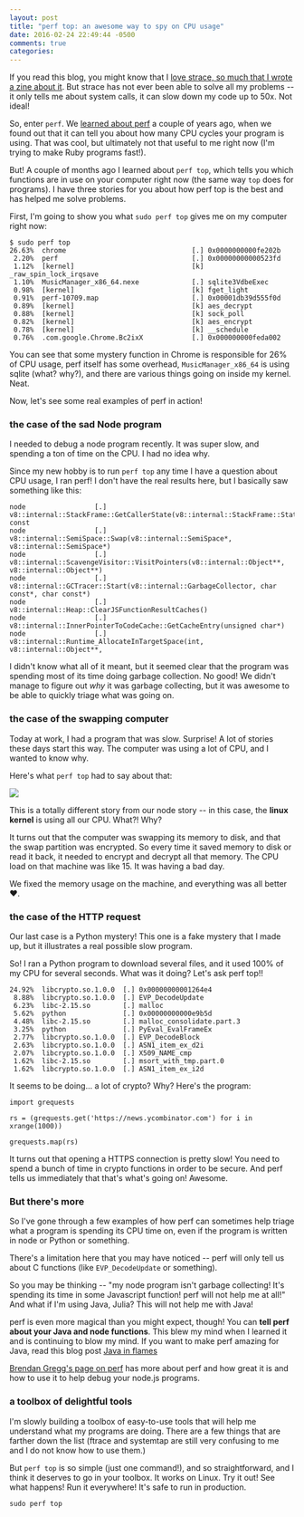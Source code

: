 ```yaml
---
layout: post
title: "perf top: an awesome way to spy on CPU usage"
date: 2016-02-24 22:49:44 -0500
comments: true
categories:
---
```


If you read this blog, you might know that I [love strace, so much that I wrote a zine about it](http://jvns.ca/blog/2015/04/14/strace-zine/). But strace has not ever been able to solve all my problems -- it only tells me about system calls, it can slow down my code up to 50x. Not ideal!

So, enter `perf`. We [learned about perf](http://jvns.ca/blog/2014/05/13/profiling-with-perf/) a couple of years ago, when we found out that it can tell you about how many CPU cycles your program is using. That was cool, but ultimately not that useful to me right now (I'm trying to make Ruby programs fast!).

But! A couple of months ago I learned about `perf top`, which tells you which functions are in use on your computer right now (the same way `top` does for programs). I have three stories for you about how perf top is the best and has helped me solve problems.

First, I'm going to show you what `sudo perf top` gives me on my computer right now:

```
$ sudo perf top
26.63%  chrome                               [.] 0x0000000000fe202b
 2.20%  perf                                 [.] 0x00000000000523fd
 1.12%  [kernel]                             [k] _raw_spin_lock_irqsave
 1.10%  MusicManager_x86_64.nexe             [.] sqlite3VdbeExec
 0.98%  [kernel]                             [k] fget_light
 0.91%  perf-10709.map                       [.] 0x00001db39d555f0d
 0.89%  [kernel]                             [k] aes_decrypt
 0.88%  [kernel]                             [k] sock_poll
 0.82%  [kernel]                             [k] aes_encrypt
 0.78%  [kernel]                             [k] __schedule
 0.76%  .com.google.Chrome.Bc2ixX            [.] 0x000000000feda002
```

You can see that some mystery function in Chrome is responsible for 26% of CPU usage, perf itself has some overhead, `MusicManager_x86_64` is using sqlite (what? why?), and there are various things going on inside my kernel. Neat.

Now, let's see some real examples of perf in action!

### the case of the sad Node program

I needed to debug a node program recently. It was super slow, and spending a ton of time on the CPU. I had no idea why.

Since my new hobby is to run `perf top` any time I have a question about CPU usage, I ran perf! I don't have the real results here, but I basically saw something like this:

```
node                 [.] v8::internal::StackFrame::GetCallerState(v8::internal::StackFrame::State*) const
node                 [.] v8::internal::SemiSpace::Swap(v8::internal::SemiSpace*, v8::internal::SemiSpace*)
node                 [.] v8::internal::ScavengeVisitor::VisitPointers(v8::internal::Object**, v8::internal::Object**)
node                 [.] v8::internal::GCTracer::Start(v8::internal::GarbageCollector, char const*, char const*)
node                 [.] v8::internal::Heap::ClearJSFunctionResultCaches()
node                 [.] v8::internal::InnerPointerToCodeCache::GetCacheEntry(unsigned char*)
node                 [.] v8::internal::Runtime_AllocateInTargetSpace(int, v8::internal::Object**,
```

I didn't know what all of it meant, but it seemed clear that the program was spending most of its time doing garbage collection. No good! We didn't manage to figure out *why* it was garbage collecting, but it was awesome to be able to quickly triage what was going on.


### the case of the swapping computer

Today at work, I had a program that was slow. Surprise! A lot of stories these days start this way. The computer was using a lot of CPU, and I wanted to know why.

Here's what `perf top` had to say about that:

<img src="http://localhost:4000/images/swap-perf.png">

This is a totally different story from our node story -- in this case, the **linux kernel** is using all our CPU. What?! Why?

It turns out that the computer was swapping its memory to disk, and that the swap partition was encrypted. So every time it saved memory to disk or read it back, it needed to encrypt and decrypt all that memory. The CPU load on that machine was like 15. It was having a bad day.

We fixed the memory usage on the machine, and everything was all better ❤.

### the case of the HTTP request

Our last case is a Python mystery! This one is a fake mystery that I made up, but it illustrates a real possible slow program.

So! I ran a Python program to download several files, and it used 100% of my CPU for several seconds. What was it doing? Let's ask perf top!!

```
24.92%  libcrypto.so.1.0.0  [.] 0x00000000001264e4
 8.88%  libcrypto.so.1.0.0  [.] EVP_DecodeUpdate
 6.23%  libc-2.15.so        [.] malloc
 5.62%  python              [.] 0x00000000000e9b5d
 4.48%  libc-2.15.so        [.] malloc_consolidate.part.3
 3.25%  python              [.] PyEval_EvalFrameEx
 2.77%  libcrypto.so.1.0.0  [.] EVP_DecodeBlock
 2.63%  libcrypto.so.1.0.0  [.] ASN1_item_ex_d2i
 2.07%  libcrypto.so.1.0.0  [.] X509_NAME_cmp
 1.62%  libc-2.15.so        [.] msort_with_tmp.part.0
 1.62%  libcrypto.so.1.0.0  [.] ASN1_item_ex_i2d
```

It seems to be doing... a lot of crypto? Why? Here's the program:

```
import grequests

rs = (grequests.get('https://news.ycombinator.com') for i in xrange(1000))

grequests.map(rs)
```

It turns out that opening a HTTPS connection is pretty slow! You need to spend a bunch of time in crypto functions in order to be secure. And perf tells us immediately that that's what's going on! Awesome.

### But there's more

So I've gone through a few examples of how perf can sometimes help triage what a program is spending its CPU time on, even if the program is written in node or Python or something.

There's a limitation here that you may have noticed -- perf will only tell us about C functions (like `EVP_DecodeUpdate` or something).

So you may be thinking -- "my node program isn't garbage collecting! It's spending its time in some Javascript function! perf will not help me at all!" And what if I'm using Java, Julia? This will not help me with Java!

perf is even more magical than you might expect, though! You can **tell perf about your Java and node functions**. This blew my mind when I learned it and is continuing to blow my mind. If you want to make perf amazing for Java, read this blog post [Java in flames](http://techblog.netflix.com/2015/07/java-in-flames.html)

 [Brendan Gregg's page on perf](http://www.brendangregg.com/perf.html) has more about perf and how great it is and how to use it to help debug your node.js programs.

### a toolbox of delightful tools

I'm slowly building a toolbox of easy-to-use tools that will help me understand what my programs are doing. There are a few things that are farther down the list (ftrace and systemtap are still very confusing to me and I do not know how to use them.)

But `perf top` is so simple (just one command!), and so straightforward, and I think it deserves to go in your toolbox. It works on Linux. Try it out! See what happens! Run it everywhere! It's safe to run in production.

`sudo perf top`
